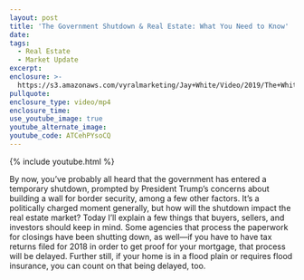 ```yaml
---
layout: post
title: 'The Government Shutdown & Real Estate: What You Need to Know'
date:
tags:
  - Real Estate
  - Market Update
excerpt:
enclosure: >-
  https://s3.amazonaws.com/vyralmarketing/Jay+White/Video/2019/The+White+Group+_+The+Government+Shutdown+%26+Real+Estate-+What+You+Need+to+Know.mp4
pullquote:
enclosure_type: video/mp4
enclosure_time:
use_youtube_image: true
youtube_alternate_image:
youtube_code: ATCehPYsoCQ
---
```


{% include youtube.html %}

By now, you’ve probably all heard that the government has entered a temporary shutdown, prompted by President Trump’s concerns about building a wall for border security, among a few other factors. It’s a politically charged moment generally, but how will the shutdown impact the real estate market? Today I’ll explain a few things that buyers, sellers, and investors should keep in mind. Some agencies that process the paperwork for closings have been shutting down, as well—if you have to have tax returns filed for 2018 in order to get proof for your mortgage, that process will be delayed. Further still, if your home is in a flood plain or requires flood insurance, you can count on that being delayed, too.